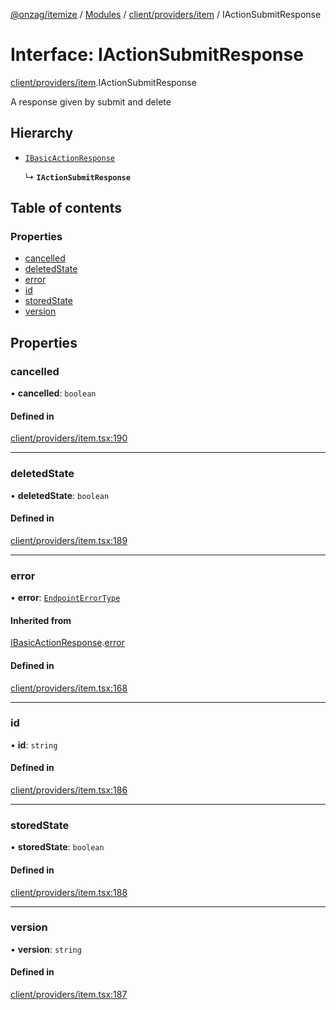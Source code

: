 [@onzag/itemize](../README.md) / [Modules](../modules.md) / [client/providers/item](../modules/client_providers_item.md) / IActionSubmitResponse

# Interface: IActionSubmitResponse

[client/providers/item](../modules/client_providers_item.md).IActionSubmitResponse

A response given by submit and delete

## Hierarchy

- [`IBasicActionResponse`](client_providers_item.IBasicActionResponse.md)

  ↳ **`IActionSubmitResponse`**

## Table of contents

### Properties

- [cancelled](client_providers_item.IActionSubmitResponse.md#cancelled)
- [deletedState](client_providers_item.IActionSubmitResponse.md#deletedstate)
- [error](client_providers_item.IActionSubmitResponse.md#error)
- [id](client_providers_item.IActionSubmitResponse.md#id)
- [storedState](client_providers_item.IActionSubmitResponse.md#storedstate)
- [version](client_providers_item.IActionSubmitResponse.md#version)

## Properties

### cancelled

• **cancelled**: `boolean`

#### Defined in

[client/providers/item.tsx:190](https://github.com/onzag/itemize/blob/59702dd5/client/providers/item.tsx#L190)

___

### deletedState

• **deletedState**: `boolean`

#### Defined in

[client/providers/item.tsx:189](https://github.com/onzag/itemize/blob/59702dd5/client/providers/item.tsx#L189)

___

### error

• **error**: [`EndpointErrorType`](../modules/base_errors.md#endpointerrortype)

#### Inherited from

[IBasicActionResponse](client_providers_item.IBasicActionResponse.md).[error](client_providers_item.IBasicActionResponse.md#error)

#### Defined in

[client/providers/item.tsx:168](https://github.com/onzag/itemize/blob/59702dd5/client/providers/item.tsx#L168)

___

### id

• **id**: `string`

#### Defined in

[client/providers/item.tsx:186](https://github.com/onzag/itemize/blob/59702dd5/client/providers/item.tsx#L186)

___

### storedState

• **storedState**: `boolean`

#### Defined in

[client/providers/item.tsx:188](https://github.com/onzag/itemize/blob/59702dd5/client/providers/item.tsx#L188)

___

### version

• **version**: `string`

#### Defined in

[client/providers/item.tsx:187](https://github.com/onzag/itemize/blob/59702dd5/client/providers/item.tsx#L187)
